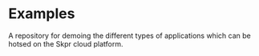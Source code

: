 Examples
========

A repository for demoing the different types of applications which can be hotsed on the Skpr cloud platform.

